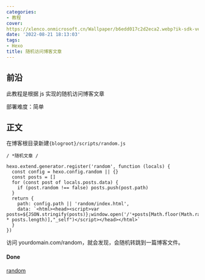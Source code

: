 ```yaml
---
categories:
- 教程
cover: 
https://xlenco.onmicrosoft.cn/Wallpaper/b6edd017c2d2eca2.webp?ik-sdk-version=javascript-1.4.3&updatedAt=1671335568678
date: '2022-08-21 18:13:03'
tags:
- Hexo
title: 随机访问博客文章
---
```


## 前沿

此教程是根据 js 实现的随机访问博客文章

部署难度：简单

## 正文

在博客根目录新建`{blogroot}/scripts/random.js`

```
/ *随机文章 /

hexo.extend.generator.register('random', function (locals) {
  const config = hexo.config.random || {}
  const posts = []
  for (const post of locals.posts.data) {
    if (post.random !== false) posts.push(post.path)
  }
  return {
    path: config.path || 'random/index.html',
    data: `<html><head><script>var posts=${JSON.stringify(posts)};window.open('/'+posts[Math.floor(Math.random() * posts.length)],"_self")</script></head></html>`
  }
})
```

访问 yourdomain.com/random，就会发现，会随机转跳到一篇博客文件。

#### Done

[random](https://xlenco.eu.org/random)
